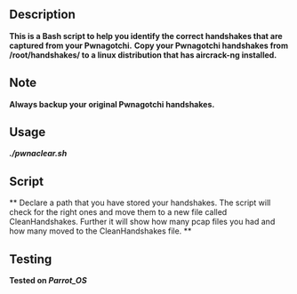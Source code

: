 ## Description

**This is a Bash script to help you identify the correct handshakes that are captured from your Pwnagotchi.**
**Copy your Pwnagotchi handshakes from /root/handshakes/ to a linux distribution that has aircrack-ng installed.**

## Note

**Always backup your original Pwnagotchi handshakes.**

## Usage

**_./pwnaclear.sh_**

## Script

** Declare a path that you have stored your handshakes. The script will check for the right ones and move them to a new file called CleanHandshakes.
Further it will show how many pcap files you had and how many moved to the CleanHandshakes file. **

## Testing

**Tested on _Parrot_OS_**
